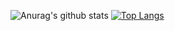 ![Anurag's github stats](https://github-readme-stats.vercel.app/api?username=DploY707&show_icons=true&theme=dark&count_private=true)    [![Top Langs](https://github-readme-stats.vercel.app/api/top-langs/?username=DploY707&layout=compact&theme=dark)](https://github.com/anuraghazra/github-readme-stats)

